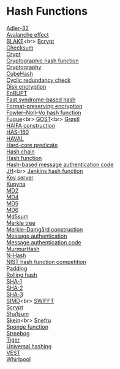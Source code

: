 # Hash Functions
[Adler-32](https://en.wikipedia.org/wiki/Adler-32)<br>
[Avalanche effect](https://en.wikipedia.org/wiki/Avalanche_effect)<br>
[BLAKE](https://en.wikipedia.org/wiki/BLAKE_(hash_function))<br>
[Bcrypt](https://en.wikipedia.org/wiki/Bcrypt)<br>
[Checksum](https://en.wikipedia.org/wiki/Checksum)<br>
[Crypt](https://en.wikipedia.org/wiki/Crypt_(Unix))<br>
[Cryptographic hash function](https://en.wikipedia.org/wiki/Cryptographic_hash_function)<br>
[Cryptography](https://en.wikipedia.org/wiki/Cryptography)<br>
[CubeHash](https://en.wikipedia.org/wiki/CubeHash)<br>
[Cyclic redundancy check](https://en.wikipedia.org/wiki/Cyclic_redundancy_check)<br>
[Disk encryption](https://en.wikipedia.org/wiki/Disk_encryption)<br>
[EnRUPT](https://en.wikipedia.org/wiki/EnRUPT)<br>
[Fast syndrome-based hash](https://en.wikipedia.org/wiki/Fast_syndrome-based_hash)<br>
[Format-preserving encryption](https://en.wikipedia.org/wiki/Format-preserving_encryption)<br>
[Fowler–Noll–Vo hash function](https://en.wikipedia.org/wiki/Fowler%E2%80%93Noll%E2%80%93Vo_hash_function)<br>
[Fugue](https://en.wikipedia.org/wiki/Fugue_(hash_function))<br>
[GOST](https://en.wikipedia.org/wiki/GOST_(hash_function))<br>
[Grøstl](https://en.wikipedia.org/wiki/Gr%C3%B8stl)<br>
[HAIFA construction](https://en.wikipedia.org/wiki/HAIFA_construction)<br>
[HAS-160](https://en.wikipedia.org/wiki/HAS-160)<br>
[HAVAL](https://en.wikipedia.org/wiki/HAVAL)<br>
[Hard-core predicate](https://en.wikipedia.org/wiki/Hard-core_predicate)<br>
[Hash chain](https://en.wikipedia.org/wiki/Hash_chain)<br>
[Hash function](https://en.wikipedia.org/wiki/Hash_function)<br>
[Hash-based message authentication code](https://en.wikipedia.org/wiki/Hash-based_message_authentication_code)<br>
[JH](https://en.wikipedia.org/wiki/JH_(hash_function))<br>
[Jenkins hash function](https://en.wikipedia.org/wiki/Jenkins_hash_function)<br>
[Key server](https://en.wikipedia.org/wiki/Key_server_(cryptographic))<br>
[Kupyna](https://en.wikipedia.org/wiki/Kupyna)<br>
[MD2](https://en.wikipedia.org/wiki/MD2_(cryptography))<br>
[MD4](https://en.wikipedia.org/wiki/MD4)<br>
[MD5](https://en.wikipedia.org/wiki/MD5)<br>
[MD6](https://en.wikipedia.org/wiki/MD6)<br>
[Md5sum](https://en.wikipedia.org/wiki/Md5sum)<br>
[Merkle tree](https://en.wikipedia.org/wiki/Merkle_tree)<br>
[Merkle–Damgård construction](https://en.wikipedia.org/wiki/Merkle%E2%80%93Damg%C3%A5rd_construction)<br>
[Message authentication](https://en.wikipedia.org/wiki/Message_authentication)<br>
[Message authentication code](https://en.wikipedia.org/wiki/Message_authentication_code)<br>
[MurmurHash](https://en.wikipedia.org/wiki/MurmurHash)<br>
[N-Hash](https://en.wikipedia.org/wiki/N-Hash)<br>
[NIST hash function competition](https://en.wikipedia.org/wiki/NIST_hash_function_competition)<br>
[Padding](https://en.wikipedia.org/wiki/Padding_(cryptography))<br>
[Rolling hash](https://en.wikipedia.org/wiki/Rolling_hash)<br>
[SHA-1](https://en.wikipedia.org/wiki/SHA-1)<br>
[SHA-2](https://en.wikipedia.org/wiki/SHA-2)<br>
[SHA-3](https://en.wikipedia.org/wiki/SHA-3)<br>
[SIMD](https://en.wikipedia.org/wiki/SIMD_(hash_function))<br>
[SWIFFT](https://en.wikipedia.org/wiki/SWIFFT)<br>
[Scrypt](https://en.wikipedia.org/wiki/Scrypt)<br>
[Sha1sum](https://en.wikipedia.org/wiki/Sha1sum)<br>
[Skein](https://en.wikipedia.org/wiki/Skein_(hash_function))<br>
[Snefru](https://en.wikipedia.org/wiki/Snefru)<br>
[Sponge function](https://en.wikipedia.org/wiki/Sponge_function)<br>
[Streebog](https://en.wikipedia.org/wiki/Streebog)<br>
[Tiger](https://en.wikipedia.org/wiki/Tiger_(cryptography))<br>
[Universal hashing](https://en.wikipedia.org/wiki/Universal_hashing)<br>
[VEST](https://en.wikipedia.org/wiki/VEST)<br>
[Whirlpool](https://en.wikipedia.org/wiki/Whirlpool_(cryptography))<br>
